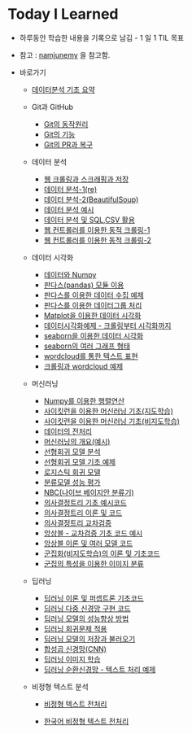 # Today I Learned

- 하루동안 학습한 내용을 기록으로 남김 - 1 일 1 TIL 목표

- 참고 : [namjunemy](https://github.com/namjunemy/TIL) 을 참고함.

- 바로가기
  
  - [데이터분석 기초 요약](https://github.com/wjsrlahrlco1998/TIL/tree/master/데이터분석기초)
  
  - Git과 GitHub
    - [Git의 동작원리](https://github.com/wjsrlahrlco1998/TIL/blob/master/Day01.md)
    - [Git의 기능](https://github.com/wjsrlahrlco1998/TIL/blob/master/Day02.md)
    - [Git의 PR과 복구](https://github.com/wjsrlahrlco1998/TIL/blob/master/Day03.md)
  
  - 데이터 분석
    - [웹 크롤링과 스크래핑과 저장](https://github.com/wjsrlahrlco1998/TIL/blob/master/Day04.md)
    - [데이터 분석-1(re)](https://github.com/wjsrlahrlco1998/TIL/blob/master/Day05.md)
    - [데이터 분석-2(BeautifulSoup)](https://github.com/wjsrlahrlco1998/TIL/blob/master/Day06.md)
    - [데이터 분석 예시](https://github.com/wjsrlahrlco1998/TIL/blob/master/Day07.md)
    - [데이터 분석 및 SQL,CSV 활용](https://github.com/wjsrlahrlco1998/TIL/blob/master/Day08.md)
    - [웹 컨트롤러를 이용한 동적 크롤링-1](https://github.com/wjsrlahrlco1998/TIL/blob/master/Day09.md)
    - [웹 컨트롤러를 이용한 동적 크롤링-2](https://github.com/wjsrlahrlco1998/TIL/blob/master/Day10.md)
  
  - 데이터 시각화
    - [데이터와 Numpy](https://github.com/wjsrlahrlco1998/TIL/blob/master/Day11.md)
    - [판다스(pandas) 모듈 이용](https://github.com/wjsrlahrlco1998/TIL/blob/master/Day11_1.md)
    - [판다스를 이용한 데이터 수집 예제](https://github.com/wjsrlahrlco1998/TIL/blob/master/Day12.md)
    - [판다스를 이용한 데이터그룹 처리](https://github.com/wjsrlahrlco1998/TIL/blob/master/Day12_1.md)
    - [Matplot을 이용한 데이터 시각화](https://github.com/wjsrlahrlco1998/TIL/blob/master/Day13.md)
    - [데이터시각화예제 - 크롤링부터 시각화까지](https://github.com/wjsrlahrlco1998/TIL/blob/master/Day14.md)
    - [seaborn을 이용한 데이터 시각화](https://github.com/wjsrlahrlco1998/TIL/blob/master/Day15_1.md)
    - [seaborn의 여러 그래프 형태](https://github.com/wjsrlahrlco1998/TIL/blob/master/Day15_2.md)
    - [wordcloud를 통한 텍스트 표현](https://github.com/wjsrlahrlco1998/TIL/blob/master/Day15_3.md)
    - [크롤링과 wordcloud 예제](https://github.com/wjsrlahrlco1998/TIL/blob/master/Day15_4.md)
  
  - 머신러닝
  
    - [Numpy를 이용한 행렬연산](https://github.com/wjsrlahrlco1998/TIL/blob/master/Day16_1.md)
    - [사이킷런을 이용한 머신러닝 기초(지도학습)](https://github.com/wjsrlahrlco1998/TIL/blob/master/Day16_2.md)
    - [사이킷런을 이용한 머신러닝 기초(비지도학습)](https://github.com/wjsrlahrlco1998/TIL/blob/master/Day17_1.md)
    - [데이터의 전처리](https://github.com/wjsrlahrlco1998/TIL/blob/master/Day17_2.md)
    - [머신러닝의 개요(예시)](https://github.com/wjsrlahrlco1998/TIL/blob/master/Day17_3.md)
    - [선형회귀 모델 분석](https://github.com/wjsrlahrlco1998/TIL/blob/master/Day18_1.md)
    - [선형회귀 모델 기초 예제](https://github.com/wjsrlahrlco1998/TIL/blob/master/Day19_1.md)
    - [로지스틱 회귀 모델](https://github.com/wjsrlahrlco1998/TIL/blob/master/Day19_2.md)
    - [분류모델 성능 평가](https://github.com/wjsrlahrlco1998/TIL/blob/master/Day20_1.md)
    - [NBC(나이브 베이지안 분류기)](https://github.com/wjsrlahrlco1998/TIL/blob/master/Day20_2.md)
    - [의사결정트리 기초 예시코드](https://github.com/wjsrlahrlco1998/TIL/blob/master/Day20_3.md)
    - [의사결정트리 이론 및 코드](https://github.com/wjsrlahrlco1998/TIL/blob/master/Day21_1.md)
    - [의사결정트리 교차검증](https://github.com/wjsrlahrlco1998/TIL/blob/master/Day21_2.md)
    - [앙상블 - 교차검증 기초 코드 예시](https://github.com/wjsrlahrlco1998/TIL/blob/master/Day21_3.md)
    - [앙상블 이론 및 여러 모델 코드](https://github.com/wjsrlahrlco1998/TIL/blob/master/Day22_1.md)
    - [군집화(비지도학습)의 이론 및 기초코드](https://github.com/wjsrlahrlco1998/TIL/blob/master/Day22_2.md)
    - [군집의 특성을 이용한 이미지 분류](https://github.com/wjsrlahrlco1998/TIL/blob/master/Day22_3.md)
  
  - 딥러닝
    - [딥러닝 이론 및 퍼셉트론 기초코드](https://github.com/wjsrlahrlco1998/TIL/blob/master/Day23_1.md)
    - [딥러닝 다중 신경망 구현 코드](https://github.com/wjsrlahrlco1998/TIL/blob/master/Day23_2.md)
    - [딥러닝 모델의 성능향상 방법](https://github.com/wjsrlahrlco1998/TIL/blob/master/Day24_1.md)
    - [딥러닝 회귀문제 적용](https://github.com/wjsrlahrlco1998/TIL/blob/master/Day24_2.md)
    - [딥러닝 모델의 저장과 불러오기](https://github.com/wjsrlahrlco1998/TIL/blob/master/Day24_3.md)
    - [합성곱 신경망(CNN)](https://github.com/wjsrlahrlco1998/TIL/blob/master/Day24_4.md)
    - [딥러닝 이미지 학습](https://github.com/wjsrlahrlco1998/TIL/blob/master/Day25_1.md)
    - [딥러닝 순환신경망 - 텍스트 처리 예제](https://github.com/wjsrlahrlco1998/TIL/blob/master/Day25_2.md)
  
  - 비정형 텍스트 분석
  
    - [비정형 텍스트 전처리](https://github.com/wjsrlahrlco1998/TIL/blob/master/비정형텍스트분석/text_preprocessing.md)
  
    - [한국어 비정형 텍스트 전처리](https://github.com/wjsrlahrlco1998/TIL/blob/master/비정형텍스트분석/K_text_preprocessing.md)
  
      